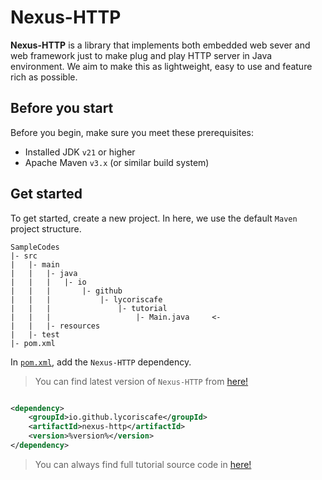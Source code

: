 # Nexus-HTTP

**Nexus-HTTP** is a library that implements both embedded web sever and web framework just to make plug and play HTTP
server in Java environment. We aim to make this as lightweight, easy to use and feature rich as possible.

## Before you start

Before you begin, make sure you meet these prerequisites:

* Installed JDK `v21` or higher
* Apache Maven `v3.x` (or similar build system)

## Get started

To get started, create a new project. In here, we use the default `Maven` project structure.

```plain text
SampleCodes
|- src
|   |- main
|   |   |- java
|   |   |   |- io
|   |   |       |- github
|   |   |           |- lycoriscafe
|   |   |               |- tutorial
|   |   |                   |- Main.java     <-
|   |   |- resources
|   |- test
|- pom.xml
```

In [`pom.xml`](%sample-codes%/pom.xml), add the `Nexus-HTTP` dependency.
> You can find latest version of `Nexus-HTTP` from [here!](%mvn-central-url%)

```xml

<dependency>
    <groupId>io.github.lycoriscafe</groupId>
    <artifactId>nexus-http</artifactId>
    <version>%version%</version>
</dependency>
```

> You can always find full tutorial source code in [here!](%sample-codes%)